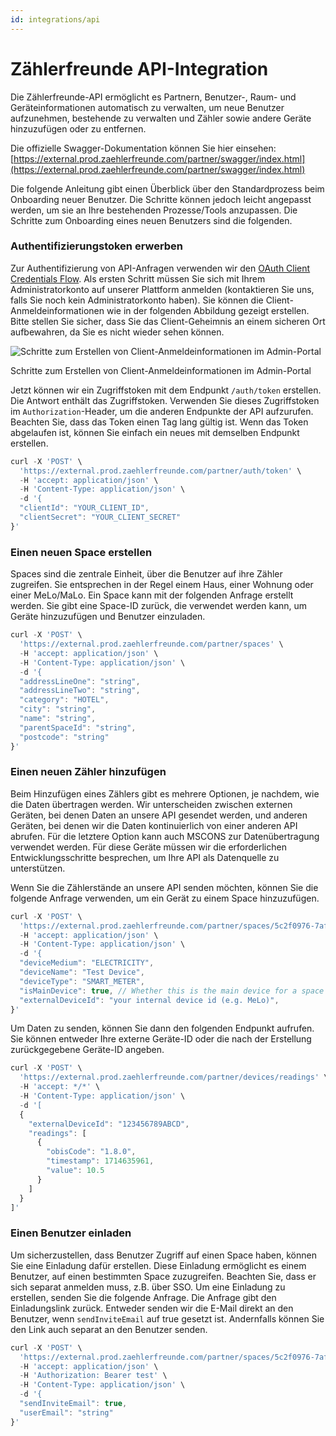```yaml
---
id: integrations/api
---
```


# Zählerfreunde API-Integration

Die Zählerfreunde-API ermöglicht es Partnern, Benutzer-, Raum- und Geräteinformationen automatisch zu verwalten, um neue Benutzer aufzunehmen, bestehende zu verwalten und Zähler sowie andere Geräte hinzuzufügen oder zu entfernen.

Die offizielle Swagger-Dokumentation können Sie hier einsehen: [https://external.prod.zaehlerfreunde.com/partner/swagger/index.html](https://external.prod.zaehlerfreunde.com/partner/swagger/index.html)

Die folgende Anleitung gibt einen Überblick über den Standardprozess beim Onboarding neuer Benutzer. Die Schritte können jedoch leicht angepasst werden, um sie an Ihre bestehenden Prozesse/Tools anzupassen. Die Schritte zum Onboarding eines neuen Benutzers sind die folgenden.

### Authentifizierungstoken erwerben

Zur Authentifizierung von API-Anfragen verwenden wir den [OAuth Client Credentials Flow](https://auth0.com/docs/get-started/authentication-and-authorization-flow/client-credentials-flow). Als ersten Schritt müssen Sie sich mit Ihrem Administratorkonto auf unserer Plattform anmelden (kontaktieren Sie uns, falls Sie noch kein Administratorkonto haben). Sie können die Client-Anmeldeinformationen wie in der folgenden Abbildung gezeigt erstellen. Bitte stellen Sie sicher, dass Sie das Client-Geheimnis an einem sicheren Ort aufbewahren, da Sie es nicht wieder sehen können.

![Schritte zum Erstellen von Client-Anmeldeinformationen im Admin-Portal](/img/integrations/api-integrations/client_creds.png)

Schritte zum Erstellen von Client-Anmeldeinformationen im Admin-Portal

Jetzt können wir ein Zugriffstoken mit dem Endpunkt `/auth/token` erstellen. Die Antwort enthält das Zugriffstoken. Verwenden Sie dieses Zugriffstoken im `Authorization`-Header, um die anderen Endpunkte der API aufzurufen. Beachten Sie, dass das Token einen Tag lang gültig ist. Wenn das Token abgelaufen ist, können Sie einfach ein neues mit demselben Endpunkt erstellen.

```jsx
curl -X 'POST' \
  'https://external.prod.zaehlerfreunde.com/partner/auth/token' \
  -H 'accept: application/json' \
  -H 'Content-Type: application/json' \
  -d '{
  "clientId": "YOUR_CLIENT_ID",
  "clientSecret": "YOUR_CLIENT_SECRET"
}'
```

### Einen neuen Space erstellen

Spaces sind die zentrale Einheit, über die Benutzer auf ihre Zähler zugreifen. Sie entsprechen in der Regel einem Haus, einer Wohnung oder einer MeLo/MaLo. Ein Space kann mit der folgenden Anfrage erstellt werden. Sie gibt eine Space-ID zurück, die verwendet werden kann, um Geräte hinzuzufügen und Benutzer einzuladen.

```jsx
curl -X 'POST' \
  'https://external.prod.zaehlerfreunde.com/partner/spaces' \
  -H 'accept: application/json' \
  -H 'Content-Type: application/json' \
  -d '{
  "addressLineOne": "string",
  "addressLineTwo": "string",
  "category": "HOTEL",
  "city": "string",
  "name": "string",
  "parentSpaceId": "string",
  "postcode": "string"
}'
```

### Einen neuen Zähler hinzufügen

Beim Hinzufügen eines Zählers gibt es mehrere Optionen, je nachdem, wie die Daten übertragen werden. Wir unterscheiden zwischen externen Geräten, bei denen Daten an unsere API gesendet werden, und anderen Geräten, bei denen wir die Daten kontinuierlich von einer anderen API abrufen. Für die letztere Option kann auch MSCONS zur Datenübertragung verwendet werden. Für diese Geräte müssen wir die erforderlichen Entwicklungsschritte besprechen, um Ihre API als Datenquelle zu unterstützen.

Wenn Sie die Zählerstände an unsere API senden möchten, können Sie die folgende Anfrage verwenden, um ein Gerät zu einem Space hinzuzufügen.

```jsx
curl -X 'POST' \
  'https://external.prod.zaehlerfreunde.com/partner/spaces/5c2f0976-7afc-4d14-a6d5-99d3ae838780/devices' \
  -H 'accept: application/json' \
  -H 'Content-Type: application/json' \
  -d '{
  "deviceMedium": "ELECTRICITY",
  "deviceName": "Test Device",
  "deviceType": "SMART_METER",
  "isMainDevice": true, // Whether this is the main device for a space
  "externalDeviceId": "your internal device id (e.g. MeLo)",
}'
```

Um Daten zu senden, können Sie dann den folgenden Endpunkt aufrufen. Sie können entweder Ihre externe Geräte-ID oder die nach der Erstellung zurückgegebene Geräte-ID angeben.

```jsx
curl -X 'POST' \
  'https://external.prod.zaehlerfreunde.com/partner/devices/readings' \
  -H 'accept: */*' \
  -H 'Content-Type: application/json' \
  -d '[
  {
    "externalDeviceId": "123456789ABCD",
    "readings": [
      {
        "obisCode": "1.8.0",
        "timestamp": 1714635961,
        "value": 10.5
      }
    ]
  }
]'
```

### Einen Benutzer einladen

Um sicherzustellen, dass Benutzer Zugriff auf einen Space haben, können Sie eine Einladung dafür erstellen. Diese Einladung ermöglicht es einem Benutzer, auf einen bestimmten Space zuzugreifen. Beachten Sie, dass er sich separat anmelden muss, z.B. über SSO. Um eine Einladung zu erstellen, senden Sie die folgende Anfrage. Die Anfrage gibt den Einladungslink zurück. Entweder senden wir die E-Mail direkt an den Benutzer, wenn `sendInviteEmail` auf true gesetzt ist. Andernfalls können Sie den Link auch separat an den Benutzer senden.

```jsx
curl -X 'POST' \
  'https://external.prod.zaehlerfreunde.com/partner/spaces/5c2f0976-7afc-4d14-a6d5-99d3ae838780/invites' \
  -H 'accept: application/json' \
  -H 'Authorization: Bearer test' \
  -H 'Content-Type: application/json' \
  -d '{
  "sendInviteEmail": true,
  "userEmail": "string"
}'
```